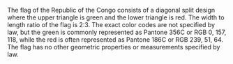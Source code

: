 The flag of the Republic of the Congo consists of a diagonal split design where the upper triangle is green and the lower triangle is red. The width to length ratio of the flag is 2:3. The exact color codes are not specified by law, but the green is commonly represented as Pantone 356C or RGB 0, 157, 118, while the red is often represented as Pantone 186C or RGB 239, 51, 64. The flag has no other geometric properties or measurements specified by law.